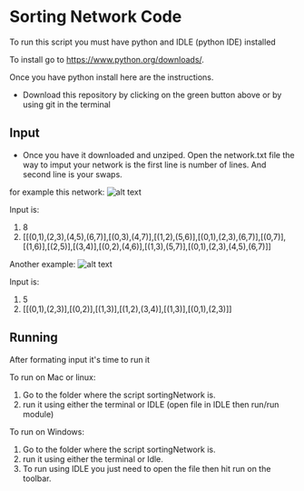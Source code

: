 # Sorting Network Code

To run this script you must have python and IDLE (python IDE) installed

To install go to <https://www.python.org/downloads/>.

Once you have python install here are the instructions.

* Download this repository by clicking on the green button above or by using git in the terminal

## Input
* Once you have it downloaded and unziped. Open the network.txt file
the way to imput your network is the first line is number of lines. And second line is your swaps.

for example this network:
![alt text](https://www.github.com/abasnfarah/sortingNetwork/img/SortingNetwork1.png "file 1")

Input is:
1. 8
2. [[(0,1),(2,3),(4,5),(6,7)],[(0,3),(4,7)],[(1,2),(5,6)],[(0,1),(2,3),(6,7)],[(0,7)],[(1,6)],[(2,5)],[(3,4)],[(0,2),(4,6)],[(1,3),(5,7)],[(0,1),(2,3),(4,5),(6,7)]]

Another example:
![alt text](https://www.github.com/abasnfarah/sortingNetwork/img/SortingNetwork2.png "file 2")

Input is:
1. 5
2. [[(0,1),(2,3)],[(0,2)],[(1,3)],[(1,2),(3,4)],[(1,3)],[(0,1),(2,3)]]

## Running
After formating input it's time to run it

To run on Mac or linux:

1. Go to the folder where the script sortingNetwork is.
2. run it using either the terminal or IDLE (open file in IDLE then run/run module)

To run on Windows:

1. Go to the folder where the script sortingNetwork is.
2. run it using either the terminal or Idle.
3. To run using IDLE you just need to open the file then hit run on the toolbar.


